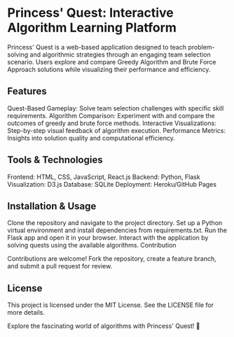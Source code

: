 # Princess' Quest: Interactive Algorithm Learning Platform

Princess' Quest is a web-based application designed to teach problem-solving and algorithmic strategies through an engaging team selection scenario. Users explore and compare Greedy Algorithm and Brute Force Approach solutions while visualizing their performance and efficiency.

## Features

Quest-Based Gameplay: Solve team selection challenges with specific skill requirements.
Algorithm Comparison: Experiment with and compare the outcomes of greedy and brute force methods.
Interactive Visualizations: Step-by-step visual feedback of algorithm execution.
Performance Metrics: Insights into solution quality and computational efficiency.

## Tools & Technologies

Frontend: HTML, CSS, JavaScript, React.js
Backend: Python, Flask
Visualization: D3.js
Database: SQLite
Deployment: Heroku/GitHub Pages

## Installation & Usage

Clone the repository and navigate to the project directory.
Set up a Python virtual environment and install dependencies from requirements.txt.
Run the Flask app and open it in your browser.
Interact with the application by solving quests using the available algorithms.
Contribution

Contributions are welcome! Fork the repository, create a feature branch, and submit a pull request for review.

## License

This project is licensed under the MIT License. See the LICENSE file for more details.

Explore the fascinating world of algorithms with Princess' Quest! 🚀
